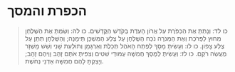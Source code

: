 # הכפרת והמסך

> כו לד: וְנָתַתָּ אֶת הַכַּפֹּרֶת עַל אֲרוֹן הָעֵדֻת בְּקֹדֶשׁ הַקֳּדָשִׁים.
> כו לה: וְשַׂמְתָּ אֶת הַשֻּׁלְחָן מִחוּץ לַפָּרֹכֶת וְאֶת הַמְּנֹרָה נֹכַח הַשֻּׁלְחָן עַל צֶלַע הַמִּשְׁכָּן תֵּימָנָה; וְהַשֻּׁלְחָן תִּתֵּן עַל צֶלַע צָפוֹן.
> כו לו: וְעָשִׂיתָ מָסָךְ לְפֶתַח הָאֹהֶל תְּכֵלֶת וְאַרְגָּמָן וְתוֹלַעַת שָׁנִי וְשֵׁשׁ מָשְׁזָר מַעֲשֵׂה רֹקֵם.
> כו לז: וְעָשִׂיתָ לַמָּסָךְ חֲמִשָּׁה עַמּוּדֵי שִׁטִּים וְצִפִּיתָ אֹתָם זָהָב וָוֵיהֶם זָהָב; וְיָצַקְתָּ לָהֶם חֲמִשָּׁה אַדְנֵי נְחֹשֶׁת. 
 

